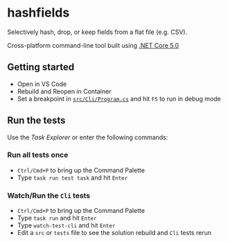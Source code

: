 # hashfields

Selectively hash, drop, or keep fields from a flat file (e.g. CSV).

Cross-platform command-line tool built using [.NET Core 5.0](https://dotnet.microsoft.com/)

## Getting started

* Open in VS Code
* Rebuild and Reopen in Container
* Set a breakpoint in [`src/Cli/Program.cs`](src/Cli/Program.cs) and hit `F5` to run in debug mode

## Run the tests

Use the *Task Explorer* or enter the following commands:

### Run all tests once

* `Ctrl/Cmd+P` to bring up the Command Palette
* Type `task run test task` and hit `Enter`

### Watch/Run the `Cli` tests

* `Ctrl/Cmd+P` to bring up the Command Palette
* Type `task run` and hit `Enter`
* Type `watch-test-cli` and hit `Enter`
* Edit a `src` or `tests` file to see the solution rebuild and `Cli` tests rerun
